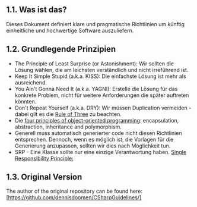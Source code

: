 ## 1.1. Was ist das?

Dieses Dokument definiert klare und pragmatische Richtlinien um künftig einheitliche und hochwertige Software auszuliefern.


## 1.2. Grundlegende Prinzipien

- The Principle of Least Surprise (or Astonishment): Wir sollten die Lösung wählen, die am leichsten verständlich und nicht irreführend ist.
- Keep It Simple Stupid (a.k.a. KISS): Die einfachste Lösung ist mehr als ausreichend.
- You Ain't Gonna Need It (a.k.a. YAGNI): Erstelle die Lösung für das konkrete Problem, nicht für weitere Anforderungen die später auftreten könnten.
- Don't Repeat Yourself (a.k.a. DRY): Wir müssen Duplication vermeiden - dabei gilt es die [Rule of Three](http://lostechies.com/derickbailey/2012/10/31/abstraction-the-rule-of-three/) zu beachten.
- Die [four principles of object-oriented programming](https://github.com/TelerikAcademy/Object-Oriented-Programming/tree/master/Topics/04.%20OOP-Principles-Part-1): encapsulation, abstraction, inheritance and polymorphism.
- Generell muss automatisch generierter code nicht diesen Richtlinien entsprechen. Dennoch, wenn es möglich ist, die Vorlagen für die Generierung anzupassen, sollten wir dies nach Möglichkeit tun.
- SRP - Eine Klasse sollte nur eine einzige Verantwortung haben. [Single Responsibility Principle:](https://journal.artfuldev.com/do-you-write-solid-c-code-expanding-upon-the-single-responsibility-principle-part-1-846dc48f876a)


## 1.3. Original Version
The author of the original repository can be found here: [https://github.com/dennisdoomen/CSharpGuidelines/]
